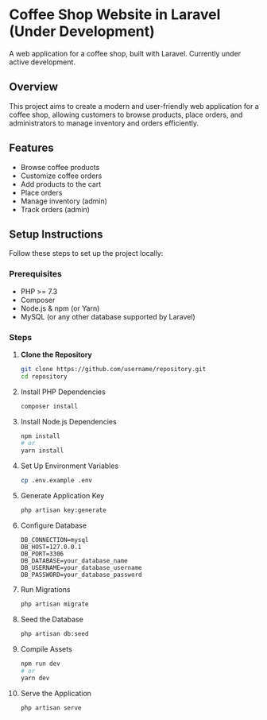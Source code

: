 # Coffee Shop Website in Laravel (Under Development)

A web application for a coffee shop, built with Laravel. Currently under active development.

## Overview

This project aims to create a modern and user-friendly web application for a coffee shop, allowing customers to browse products, place orders, and administrators to manage inventory and orders efficiently.

## Features

- Browse coffee products
- Customize coffee orders
- Add products to the cart
- Place orders
- Manage inventory (admin)
- Track orders (admin)

## Setup Instructions

Follow these steps to set up the project locally:

### Prerequisites

- PHP >= 7.3
- Composer
- Node.js & npm (or Yarn)
- MySQL (or any other database supported by Laravel)

### Steps

1. **Clone the Repository**
   ```sh
   git clone https://github.com/username/repository.git
   cd repository
2. Install PHP Dependencies
    ```sh
    composer install
3. Install Node.js Dependencies
    ```sh
    npm install
    # or
    yarn install
4. Set Up Environment Variables
    ```sh
    cp .env.example .env
5. Generate Application Key
    ```sh
    php artisan key:generate
6. Configure Database
    ```.env
    DB_CONNECTION=mysql
    DB_HOST=127.0.0.1
    DB_PORT=3306
    DB_DATABASE=your_database_name
    DB_USERNAME=your_database_username
    DB_PASSWORD=your_database_password
7. Run Migrations
    ```sh
    php artisan migrate
8. Seed the Database
    ```sh
    php artisan db:seed
9. Compile Assets
    ```sh
    npm run dev
    # or
    yarn dev
10. Serve the Application
    ```sh
    php artisan serve
